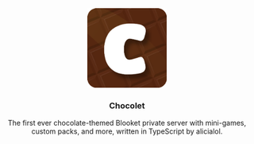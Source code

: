 <div align="center">
    <a href="https://rewrite.chocolet.xyz">
        <img src="./github/logo.png" alt="logo" width="160" height="160" />
    </a>
    <h3 align="center">Chocolet</h3>
    <p align="center">The first ever chocolate-themed Blooket private server with mini-games, custom packs, and more, written in TypeScript by alicialol.</p>
</div>
